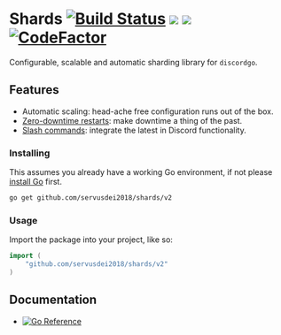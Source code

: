 # Shards [![Build Status](https://travis-ci.com/servusDei2018/shards.svg?branch=master)](https://travis-ci.com/servusDei2018/shards) ![](https://img.shields.io/github/issues/servusdei2018/shards) ![](https://img.shields.io/github/downloads/servusdei2018/shards/latest/total) [![CodeFactor](https://www.codefactor.io/repository/github/servusdei2018/shards/badge)](https://www.codefactor.io/repository/github/servusdei2018/shards)
Configurable, scalable and automatic sharding library for `discordgo`.

## Features
 - Automatic scaling: head-ache free configuration runs out of the box.
 - [Zero-downtime restarts](https://pkg.go.dev/github.com/servusdei2018/shards#Manager.Restart): make downtime a thing of the past.
 - [Slash commands](https://pkg.go.dev/github.com/servusdei2018/shards#Manager.ApplicationCommandCreate): integrate the latest in Discord functionality.

### Installing

This assumes you already have a working Go environment, if not please [install Go](https://golang.org/doc/install) first.

```sh
go get github.com/servusdei2018/shards/v2
```

### Usage

Import the package into your project, like so:

```go
import (
	"github.com/servusdei2018/shards/v2"
)
```

## Documentation

- [![Go Reference](https://pkg.go.dev/badge/github.com/servusdei2018/shards.svg)](https://pkg.go.dev/github.com/servusdei2018/shards/v2)
